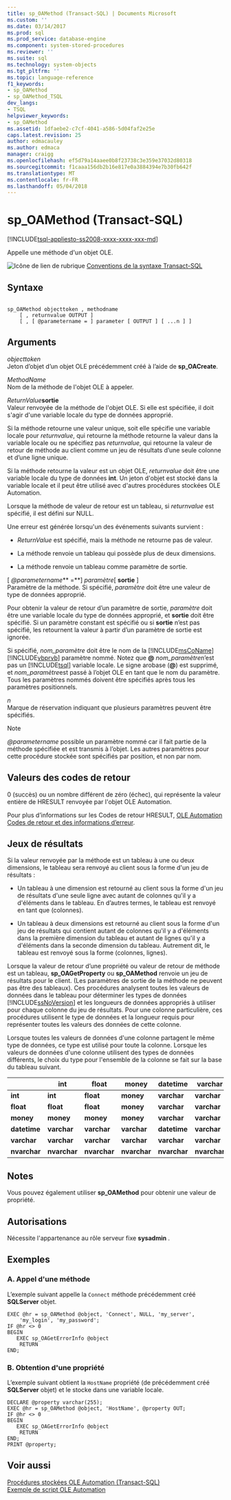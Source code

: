 ```yaml
---
title: sp_OAMethod (Transact-SQL) | Documents Microsoft
ms.custom: ''
ms.date: 03/14/2017
ms.prod: sql
ms.prod_service: database-engine
ms.component: system-stored-procedures
ms.reviewer: ''
ms.suite: sql
ms.technology: system-objects
ms.tgt_pltfrm: ''
ms.topic: language-reference
f1_keywords:
- sp_OAMethod
- sp_OAMethod_TSQL
dev_langs:
- TSQL
helpviewer_keywords:
- sp_OAMethod
ms.assetid: 1dfaebe2-c7cf-4041-a586-5d04faf2e25e
caps.latest.revision: 25
author: edmacauley
ms.author: edmaca
manager: craigg
ms.openlocfilehash: ef5d79a14aaee0b8f23738c3e359e37032d80318
ms.sourcegitcommit: f1caaa156db2b16e817e0a3884394e7b30fb642f
ms.translationtype: MT
ms.contentlocale: fr-FR
ms.lasthandoff: 05/04/2018
---
```

# <a name="spoamethod-transact-sql"></a>sp_OAMethod (Transact-SQL)
[!INCLUDE[tsql-appliesto-ss2008-xxxx-xxxx-xxx-md](../../includes/tsql-appliesto-ss2008-xxxx-xxxx-xxx-md.md)]

  Appelle une méthode d'un objet OLE.  
  
 ![Icône de lien de rubrique](../../database-engine/configure-windows/media/topic-link.gif "Icône lien de rubrique") [Conventions de la syntaxe Transact-SQL](../../t-sql/language-elements/transact-sql-syntax-conventions-transact-sql.md)  
  
## <a name="syntax"></a>Syntaxe  
  
```  
  
sp_OAMethod objecttoken , methodname  
    [ , returnvalue OUTPUT ]   
    [ , [ @parametername = ] parameter [ OUTPUT ] [ ...n ] ]   
```  
  
## <a name="arguments"></a>Arguments  
 *objecttoken*  
 Jeton d’objet d’un objet OLE précédemment créé à l’aide de **sp_OACreate**.  
  
 *MethodName*  
 Nom de la méthode de l'objet OLE à appeler.  
  
 *ReturnValue***sortie**  
 Valeur renvoyée de la méthode de l'objet OLE. Si elle est spécifiée, il doit s'agir d'une variable locale du type de données approprié.  
  
 Si la méthode retourne une valeur unique, soit elle spécifie une variable locale pour *returnvalue*, qui retourne la méthode retourne la valeur dans la variable locale ou ne spécifiez pas *returnvalue*, qui retourne la valeur de retour de méthode au client comme un jeu de résultats d’une seule colonne et d’une ligne unique.  
  
 Si la méthode retourne la valeur est un objet OLE, *returnvalue* doit être une variable locale du type de données **int**. Un jeton d'objet est stocké dans la variable locale et il peut être utilisé avec d'autres procédures stockées OLE Automation.  
  
 Lorsque la méthode de valeur de retour est un tableau, si *returnvalue* est spécifié, il est défini sur NULL.  
  
 Une erreur est générée lorsqu'un des événements suivants survient :  
  
-   *ReturnValue* est spécifié, mais la méthode ne retourne pas de valeur.  
  
-   La méthode renvoie un tableau qui possède plus de deux dimensions.  
  
-   La méthode renvoie un tableau comme paramètre de sortie.  
  
 [  *@parametername*** =**] *paramètre*[ **sortie** ]  
 Paramètre de la méthode. Si spécifié, *paramètre* doit être une valeur de type de données approprié.  
  
 Pour obtenir la valeur de retour d’un paramètre de sortie, *paramètre* doit être une variable locale du type de données approprié, et **sortie** doit être spécifié. Si un paramètre constant est spécifié ou si **sortie** n’est pas spécifié, les retournent la valeur à partir d’un paramètre de sortie est ignorée.  
  
 Si spécifié, *nom_paramètre* doit être le nom de la [!INCLUDE[msCoName](../../includes/msconame-md.md)] [!INCLUDE[vbprvb](../../includes/vbprvb-md.md)] paramètre nommé. Notez que  **@** *nom_paramètre*n’est pas un [!INCLUDE[tsql](../../includes/tsql-md.md)] variable locale. Le signe arobase (**@**) est supprimé, et *nom_paramètre*est passé à l’objet OLE en tant que le nom du paramètre. Tous les paramètres nommés doivent être spécifiés après tous les paramètres positionnels.  
  
 *n*  
 Marque de réservation indiquant que plusieurs paramètres peuvent être spécifiés.  
  
> [!NOTE]  
>  *@parametername* possible un paramètre nommé car il fait partie de la méthode spécifiée et est transmis à l’objet. Les autres paramètres pour cette procédure stockée sont spécifiés par position, et non par nom.  
  
## <a name="return-code-values"></a>Valeurs des codes de retour  
 0 (succès) ou un nombre différent de zéro (échec), qui représente la valeur entière de HRESULT renvoyée par l'objet OLE Automation.  
  
 Pour plus d’informations sur les Codes de retour HRESULT, [OLE Automation Codes de retour et des informations d’erreur](../../relational-databases/stored-procedures/ole-automation-return-codes-and-error-information.md).  
  
## <a name="result-sets"></a>Jeux de résultats  
 Si la valeur renvoyée par la méthode est un tableau à une ou deux dimensions, le tableau sera renvoyé au client sous la forme d'un jeu de résultats :  
  
-   Un tableau à une dimension est retourné au client sous la forme d'un jeu de résultats d'une seule ligne avec autant de colonnes qu'il y a d'éléments dans le tableau. En d’autres termes, le tableau est renvoyé en tant que (colonnes).  
  
-   Un tableau à deux dimensions est retourné au client sous la forme d'un jeu de résultats qui contient autant de colonnes qu'il y a d'éléments dans la première dimension du tableau et autant de lignes qu'il y a d'éléments dans la seconde dimension du tableau. Autrement dit, le tableau est renvoyé sous la forme (colonnes, lignes).  
  
 Lorsque la valeur de retour d’une propriété ou valeur de retour de méthode est un tableau, **sp_OAGetProperty** ou **sp_OAMethod** renvoie un jeu de résultats pour le client. (Les paramètres de sortie de la méthode ne peuvent pas être des tableaux). Ces procédures analysent toutes les valeurs de données dans le tableau pour déterminer les types de données [!INCLUDE[ssNoVersion](../../includes/ssnoversion-md.md)] et les longueurs de données appropriés à utiliser pour chaque colonne du jeu de résultats. Pour une colonne particulière, ces procédures utilisent le type de données et la longueur requis pour représenter toutes les valeurs des données de cette colonne.  
  
 Lorsque toutes les valeurs de données d'une colonne partagent le même type de données, ce type est utilisé pour toute la colonne. Lorsque les valeurs de données d'une colonne utilisent des types de données différents, le choix du type pour l'ensemble de la colonne se fait sur la base du tableau suivant.  
  
||int|float|money|datetime|varchar|nvarchar|  
|------|---------|-----------|-----------|--------------|-------------|--------------|  
|**int**|**int**|**float**|**money**|**varchar**|**varchar**|**nvarchar**|  
|**float**|**float**|**float**|**money**|**varchar**|**varchar**|**nvarchar**|  
|**money**|**money**|**money**|**money**|**varchar**|**varchar**|**nvarchar**|  
|**datetime**|**varchar**|**varchar**|**varchar**|**datetime**|**varchar**|**nvarchar**|  
|**varchar**|**varchar**|**varchar**|**varchar**|**varchar**|**varchar**|**nvarchar**|  
|**nvarchar**|**nvarchar**|**nvarchar**|**nvarchar**|**nvarchar**|**nvarchar**|**nvarchar**|  
  
## <a name="remarks"></a>Notes  
 Vous pouvez également utiliser **sp_OAMethod** pour obtenir une valeur de propriété.  
  
## <a name="permissions"></a>Autorisations  
 Nécessite l'appartenance au rôle serveur fixe **sysadmin** .  
  
## <a name="examples"></a>Exemples  
  
### <a name="a-calling-a-method"></a>A. Appel d'une méthode  
 L’exemple suivant appelle la `Connect` méthode précédemment créé **SQLServer** objet.  
  
```  
EXEC @hr = sp_OAMethod @object, 'Connect', NULL, 'my_server',  
    'my_login', 'my_password';  
IF @hr <> 0  
BEGIN  
   EXEC sp_OAGetErrorInfo @object  
    RETURN  
END;  
```  
  
### <a name="b-getting-a-property"></a>B. Obtention d'une propriété  
 L’exemple suivant obtient la `HostName` propriété (de précédemment créé **SQLServer** objet) et le stocke dans une variable locale.  
  
```  
DECLARE @property varchar(255);  
EXEC @hr = sp_OAMethod @object, 'HostName', @property OUT;  
IF @hr <> 0  
BEGIN  
   EXEC sp_OAGetErrorInfo @object  
    RETURN  
END;  
PRINT @property;  
```  
  
## <a name="see-also"></a>Voir aussi  
 [Procédures stockées OLE Automation &#40;Transact-SQL&#41;](../../relational-databases/system-stored-procedures/ole-automation-stored-procedures-transact-sql.md)   
 [Exemple de script OLE Automation](../../relational-databases/stored-procedures/ole-automation-sample-script.md)  
  
  
